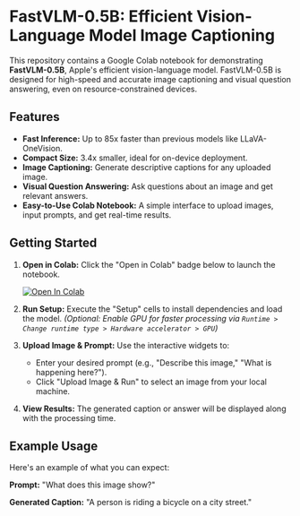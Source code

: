 # FastVLM-0.5B: Efficient Vision-Language Model Image Captioning

This repository contains a Google Colab notebook for demonstrating **FastVLM-0.5B**, Apple's efficient vision-language model. FastVLM-0.5B is designed for high-speed and accurate image captioning and visual question answering, even on resource-constrained devices.

## Features

- **Fast Inference:** Up to 85x faster than previous models like LLaVA-OneVision.
- **Compact Size:** 3.4x smaller, ideal for on-device deployment.
- **Image Captioning:** Generate descriptive captions for any uploaded image.
- **Visual Question Answering:** Ask questions about an image and get relevant answers.
- **Easy-to-Use Colab Notebook:** A simple interface to upload images, input prompts, and get real-time results.

## Getting Started

1. **Open in Colab:** Click the "Open in Colab" badge below to launch the notebook.

   <a href="https://colab.research.google.com/github/deedeeharris/fastvlm-colab/blob/main/FastVLM_0_5B_Local_Image_Prediction_COLAB.ipynb" target="_blank">
     <img src="https://colab.research.google.com/assets/colab-badge.svg" alt="Open In Colab"/>
   </a>
   
3. **Run Setup:** Execute the "Setup" cells to install dependencies and load the model.
   *(Optional: Enable GPU for faster processing via `Runtime > Change runtime type > Hardware accelerator > GPU`)*

4. **Upload Image & Prompt:** Use the interactive widgets to:
   - Enter your desired prompt (e.g., "Describe this image," "What is happening here?").
   - Click "Upload Image & Run" to select an image from your local machine.

5. **View Results:** The generated caption or answer will be displayed along with the processing time.

## Example Usage

Here's an example of what you can expect:

**Prompt:** "What does this image show?"

**Generated Caption:** "A person is riding a bicycle on a city street."
